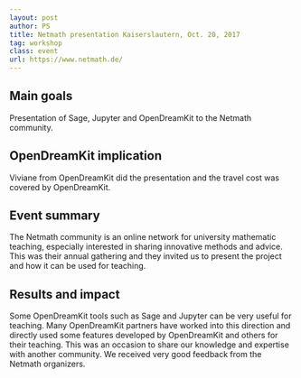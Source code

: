 ```yaml
---
layout: post
author: PS
title: Netmath presentation Kaiserslautern, Oct. 20, 2017
tag: workshop
class: event
url: https://www.netmath.de/
---
```


## Main goals

 Presentation of Sage, Jupyter and OpenDreamKit to the Netmath community.

## OpenDreamKit implication

 Viviane from OpenDreamKit did the presentation and the travel cost was covered by OpenDreamKit.

## Event summary

 The Netmath community is an online network for university mathematic teaching, especially interested in sharing innovative methods and advice. This was their annual gathering and they invited us to present the project and how it can be used for teaching.

## Results and impact

 Some OpenDreamKit tools such as Sage and Jupyter can be very useful for teaching. Many OpenDreamKit partners have worked into this direction and directly used some features developed by OpenDreamKit and others for their teaching. This was an occasion to share our knowledge and expertise with another community. We received very good feedback from the Netmath organizers.



